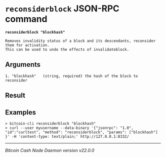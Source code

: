 `reconsiderblock` JSON-RPC command
==================================

**`reconsiderblock "blockhash"`**

```
Removes invalidity status of a block and its descendants, reconsider them for activation.
This can be used to undo the effects of invalidateblock.
```

Arguments
---------

```
1. "blockhash"   (string, required) the hash of the block to reconsider
```

Result
------

Examples
--------

```
> bitcoin-cli reconsiderblock "blockhash"
> curl --user myusername --data-binary '{"jsonrpc": "1.0", "id":"curltest", "method": "reconsiderblock", "params": ["blockhash"] }' -H 'content-type: text/plain;' http://127.0.0.1:8332/
```

***

*Bitcoin Cash Node Daemon version v22.0.0*
